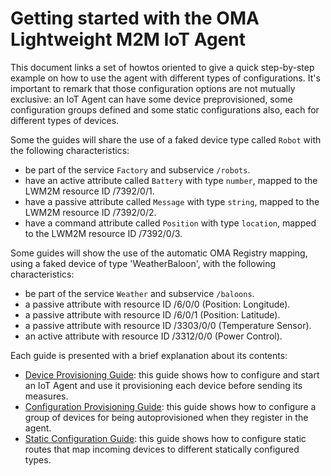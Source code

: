 Getting started with the OMA Lightweight M2M IoT Agent
==================

This document links a set of howtos oriented to give a quick step-by-step example on how to use the agent with 
different types of configurations. It's important to remark that those configuration options are not mutually exclusive:
an IoT Agent can have some device preprovisioned, some configuration groups defined and some static configurations also,
each for different types of devices.

Some the guides will share the use of a faked device type called `Robot` with the following characteristics:
* be part of the service `Factory` and subservice `/robots`.
* have an active attribute called `Battery` with type `number`, mapped to the LWM2M resource ID /7392/0/1.
* have a passive attribute called `Message` with type `string`, mapped to the LWM2M resource ID /7392/0/2.
* have a command attribute called `Position` with type `location`, mapped to the LWM2M resource ID /7392/0/3.

Some guides will show the use of the automatic OMA Registry mapping, using a faked device of type 'WeatherBaloon', 
with the following characteristics:
* be part of the service `Weather` and subservice `/baloons`.
* a passive attribute with resource ID /6/0/0 (Position: Longitude).
* a passive attribute with resource ID /6/0/1 (Position: Latitude).
* a passive attribute with resource ID /3303/0/0 (Temperature Sensor).
* an active attribute with resource ID /3312/0/0 (Power Control).

Each guide is presented with a brief explanation about its contents:

* [Device Provisioning Guide](deviceProvisioning.md): this guide shows how to configure and start an IoT Agent and use it
provisioning each device before sending its measures.
* [Configuration Provisioning Guide](configurationProvisioning.md): this guide shows how to configure a group of devices
for being autoprovisioned when they register in the agent.
* [Static Configuration Guide](staticConfiguration.md): this guide shows how to configure static routes that map incoming
devices to different statically configured types.